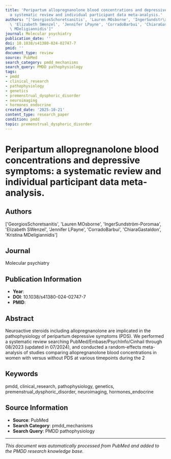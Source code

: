 ```yaml
---
title: 'Peripartum allopregnanolone blood concentrations and depressive symptoms:
  a systematic review and individual participant data meta-analysis.'
authors: "['GeorgiosSchoretsanitis', 'Lauren MOsborne', 'IngerSundstr\xF6m-Poromaa',\
  \ 'Elizabeth SWenzel', 'Jennifer LPayne', 'CorradoBarbui', 'ChiaraGastaldon', 'Kristina\
  \ MDeligiannidis']"
journal: Molecular psychiatry
publication_date: ''
doi: 10.1038/s41380-024-02747-7
pmid: ''
document_type: review
source: PubMed
search_category: pmdd_mechanisms
search_query: PMDD pathophysiology
tags:
- pmdd
- clinical_research
- pathophysiology
- genetics
- premenstrual_dysphoric_disorder
- neuroimaging
- hormones_endocrine
created_date: '2025-10-21'
content_type: research_paper
condition: pmdd
topic: premenstrual_dysphoric_disorder
---
```


# Peripartum allopregnanolone blood concentrations and depressive symptoms: a systematic review and individual participant data meta-analysis.

## Authors
['GeorgiosSchoretsanitis', 'Lauren MOsborne', 'IngerSundström-Poromaa', 'Elizabeth SWenzel', 'Jennifer LPayne', 'CorradoBarbui', 'ChiaraGastaldon', 'Kristina MDeligiannidis']

## Journal
Molecular psychiatry

## Publication Information
- **Year**: 
- **DOI**: 10.1038/s41380-024-02747-7
- **PMID**: 

## Abstract
Neuroactive steroids including allopregnanolone are implicated in the pathophysiology of peripartum depressive symptoms (PDS). We performed a systematic review searching PubMed/Embase/PsychInfo/Cinhail through 08/2023 (updated in 07/2024), and conducted a random-effects meta-analysis of studies comparing allopregnanolone blood concentrations in women with versus without PDS at various timepoints during the 2

## Keywords
pmdd, clinical_research, pathophysiology, genetics, premenstrual_dysphoric_disorder, neuroimaging, hormones_endocrine

## Source Information
- **Source**: PubMed
- **Search Category**: pmdd_mechanisms
- **Search Query**: PMDD pathophysiology

---
*This document was automatically processed from PubMed and added to the PMDD research knowledge base.*
